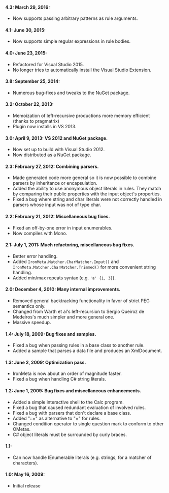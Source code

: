 #### 4.3: March 29, 2016:
- Now supports passing arbitrary patterns as rule arguments.

#### 4.1: June 30, 2015:
- Now supports simple regular expressions in rule bodies.

#### 4.0: June 23, 2015:
- Refactored for Visual Studio 2015.
- No longer tries to automatically install the Visual Studio Extension.

#### 3.8: September 25, 2014:
- Numerous bug-fixes and tweaks to the NuGet package.

#### 3.2: October 22, 2013:
- Memoization of left-recursive productions more memory efficient (thanks to pragmatrix)
- Plugin now installs in VS 2013.

#### 3.0: April 9, 2013: VS 2012 and NuGet package.
- Now set up to build with Visual Studio 2012.
- Now distributed as a NuGet package.

#### 2.3: February 27, 2012: Combining parsers.
- Made generated code more general so it is now possible to combine parsers by inheritance or encapsulation.
- Added the ability to use anonymous object literals in rules. They match by comparing their public properties with the input object's properties.
- Fixed a bug where string and char literals were not correctly handled in parsers whose input was not of type char.

#### 2.2: February 21, 2012: Miscellaneous bug fixes.
- Fixed an off-by-one error in input enumerables.
- Now compiles with Mono.

#### 2.1: July 1, 2011: Much refactoring, miscellaneous bug fixes.
- Better error handling.
- Added `IronMeta.Matcher.CharMatcher.Input()` and `IronMeta.Matcher.CharMatcher.Trimmed()` for more convenient string handling.
- Added min/max repeats syntax (e.g. `'a' {1, 3}`).

#### 2.0: December 4, 2010: Many internal improvements.
- Removed general backtracking functionality in favor of strict PEG semantics only.
- Changed from Warth et al's left-recursion to Sergio Queiroz de Medeiros's much simpler and more general one.
- Massive speedup.

#### 1.4: July 18, 2009: Bug fixes and samples.
- Fixed a bug when passing rules in a base class to another rule.
- Added a sample that parses a data file and produces an XmlDocument.

#### 1.3: June 2, 2009: Optimization pass.
- IronMeta is now about an order of magnitude faster.
- Fixed a bug when handling C# string literals.

#### 1.2: June 1, 2009: Bug fixes and miscellaneous enhancements.
- Added a simple interactive shell to the Calc program.
- Fixed a bug that caused redundant evaluation of involved rules.
- Fixed a bug with parsers that don't declare a base class.
- Added "::=" as alternative to "=" for rules.
- Changed condition operator to single question mark to conform to other OMetas.
- C# object literals must be surrounded by curly braces.

#### 1.1:
- Can now handle IEnumerable literals (e.g. strings, for a matcher of characters).

#### 1.0: May 16, 2009:
- Initial release
